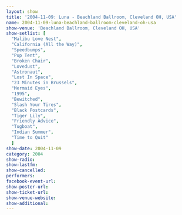 ```yaml
---
layout: show
title: '2004-11-09: Luna - Beachland Ballroom, Cleveland OH, USA'
name: 2004-11-09-luna-beachland-ballroom-cleveland-oh-usa
show-venue: 'Beachland Ballroom, Cleveland OH, USA'
show-setlist: [
  "Malibu Love Nest",
  "California (All the Way)",
  "Speedbumps",
  "Pup Tent",
  "Broken Chair",
  "Lovedust",
  "Astronaut",
  "Lost In Space",
  "23 Minutes in Brussels",
  "Mermaid Eyes",
  "1995",
  "Bewitched",
  "Slash Your Tires",
  "Black Postcards",
  "Tiger Lily",
  "Friendly Advice",
  "Tugboat",
  "Indian Summer",
  "Time to Quit"
  ]
show-date: 2004-11-09
category: 2004
show-radio: 
show-lastfm: 
show-cancelled: 
performers: 
facebook-event-url: 
show-poster-url: 
show-ticket-url: 
show-venue-website: 
show-additional: 
---
```


